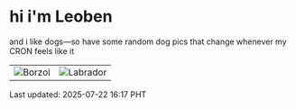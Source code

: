 # hi i'm Leoben

and i like dogs—so have some random dog pics that change whenever my CRON feels like it

|  |  |
|--------|----------|
| ![Borzoi](https://random-dog-vercel.vercel.app/api/random-borzoi?v=1753172247) | ![Labrador](https://random-dog-vercel.vercel.app/api/random-labrador?v=1753172247) |

Last updated: 2025-07-22 16:17 PHT
